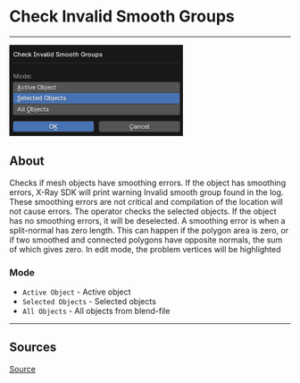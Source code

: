 # Check Invalid Smooth Groups

___

![alt text](images/operator-check-invalid-smooth-groups.png)

## About

Checks if mesh objects have smoothing errors. If the object has smoothing errors, X-Ray SDK will print warning Invalid smooth group found in the log. These smoothing errors are not critical and compilation of the location will not cause errors. The operator checks the selected objects. If the object has no smoothing errors, it will be deselected. A smoothing error is when a split-normal has zero length. This can happen if the polygon area is zero, or if two smoothed and connected polygons have opposite normals, the sum of which gives zero. In edit mode, the problem vertices will be highlighted

### Mode

- `Active Object` - Active object
- `Selected Objects` - Selected objects
- `All Objects` - All objects from blend-file

___

## Sources

[Source](https://github.com/PavelBlend/blender-xray/wiki/Panel-Verify#check-invalid-smooth-groups)
